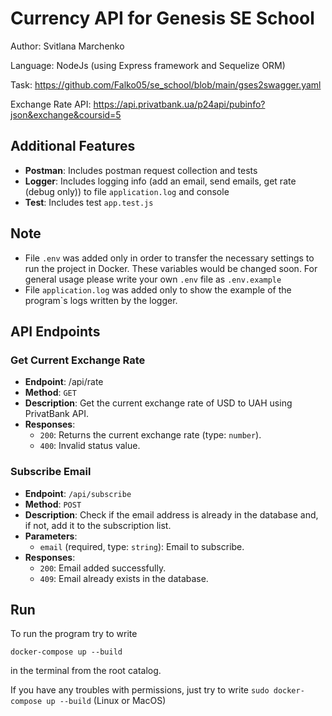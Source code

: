 # Currency API for Genesis SE School

Author: Svitlana Marchenko

Language: NodeJs (using Express framework and Sequelize ORM)

Task: https://github.com/Falko05/se_school/blob/main/gses2swagger.yaml

Exchange Rate API: https://api.privatbank.ua/p24api/pubinfo?json&exchange&coursid=5

## Additional Features
- **Postman**: Includes postman request collection and tests
- **Logger**: Includes logging info (add an email, send emails, get rate (debug only)) to file `application.log` and console
- **Test**: Includes test `app.test.js`

## Note
- File `.env` was added only in order to transfer the necessary settings to run the project in Docker. These variables would be changed soon. For general usage please write your own ``.env`` file as ``.env.example``
- File `application.log` was added only to show the example of the program`s logs written by the logger.

## API Endpoints
### Get Current Exchange Rate
- **Endpoint**: /api/rate
- **Method**: `GET`
- **Description**: Get the current exchange rate of USD to UAH using PrivatBank API.
- **Responses**:
  - `200`: Returns the current exchange rate (type: `number`).
  - `400`: Invalid status value.

### Subscribe Email
- **Endpoint**: `/api/subscribe`
- **Method**: `POST`
- **Description**: Check if the email address is already in the database and, if not, add it to the subscription list.
- **Parameters**:
  - `email` (required, type: `string`): Email to subscribe.
- **Responses**:
  - `200`: Email added successfully.
  - `409`: Email already exists in the database.

## Run
To run the program try to write 
```
docker-compose up --build
```
in the terminal from the root catalog.

If you have any troubles with permissions, just try to write ``sudo docker-compose up --build`` (Linux or MacOS)
